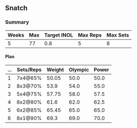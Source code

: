 ## Snatch

### Summary

Weeks | Max | Target INOL | Max Reps | Max Sets
--- | --- | --- | --- | ---
5 | 77 | 0.8 | 5 | 8

#### Plan

 ... | Sets/Reps | Weight | Olympic | Power
--- | --- | --- | --- | ---
1 | 7x4@65% | 50.05 | 50.0 | 50.0
2 | 8x3@70% | 53.9 | 54.0 | 55.0
3 | 5x4@75% | 57.75 | 58.0 | 57.5
4 | 8x2@80% | 61.6 | 62.0 | 62.5
5 | 6x2@85% | 65.45 | 65.0 | 65.0
6 | 8x1@90% | 69.3 | 69.0 | 70.0

